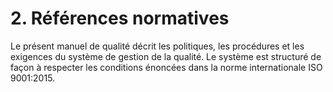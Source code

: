 # 2. Références normatives

  Le présent manuel de qualité décrit les politiques, les procédures et les
exigences du système de gestion de la qualité. Le système est structuré de façon
à respecter les conditions énoncées dans la norme internationale ISO 9001:2015.
